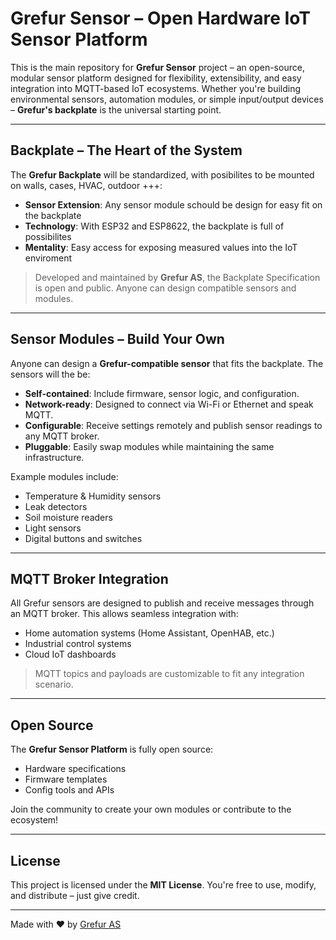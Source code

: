 # Grefur Sensor – Open Hardware IoT Sensor Platform

This is the main repository for **Grefur Sensor** project – an open-source, modular sensor platform designed for flexibility, extensibility, and easy integration into MQTT-based IoT ecosystems. Whether you're building environmental sensors, automation modules, or simple input/output devices – **Grefur's backplate** is the universal starting point.

---

## Backplate – The Heart of the System

The **Grefur Backplate** will be standardized, with posibilites to be mounted on walls, cases, HVAC, outdoor +++:
   
- **Sensor Extension**: Any sensor module schould be design for easy fit on the backplate
- **Technology**: With ESP32 and ESP8622, the backplate is full of possibilites
- **Mentality**: Easy access for exposing measured values into the IoT enviroment


> Developed and maintained by **Grefur AS**, the Backplate Specification is open and public. Anyone can design compatible sensors and modules.

---

## Sensor Modules – Build Your Own

Anyone can design a **Grefur-compatible sensor** that fits the backplate. The sensors will the be:

- **Self-contained**: Include firmware, sensor logic, and configuration.  
- **Network-ready**: Designed to connect via Wi-Fi or Ethernet and speak MQTT.  
- **Configurable**: Receive settings remotely and publish sensor readings to any MQTT broker.  
- **Pluggable**: Easily swap modules while maintaining the same infrastructure.  

Example modules include:
- Temperature & Humidity sensors  
- Leak detectors  
- Soil moisture readers  
- Light sensors  
- Digital buttons and switches  

---

## MQTT Broker Integration

All Grefur sensors are designed to publish and receive messages through an MQTT broker. This allows seamless integration with:

- Home automation systems (Home Assistant, OpenHAB, etc.)
- Industrial control systems
- Cloud IoT dashboards

> MQTT topics and payloads are customizable to fit any integration scenario.

---

## Open Source

The **Grefur Sensor Platform** is fully open source:
- Hardware specifications
- Firmware templates
- Config tools and APIs

Join the community to create your own modules or contribute to the ecosystem!

---

## License

This project is licensed under the **MIT License**. You're free to use, modify, and distribute – just give credit.

---

Made with ❤️ by [Grefur AS](https://grefur.com)  



